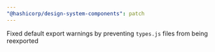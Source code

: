 ```yaml
---
"@hashicorp/design-system-components": patch
---
```


Fixed default export warnings by preventing `types.js` files from being reexported
